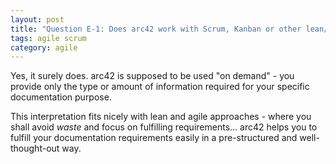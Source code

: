 ```yaml
---
layout: post
title: "Question E-1: Does arc42 work with Scrum, Kanban or other lean/agile approaches?"
tags: agile scrum
category: agile
---
```



Yes, it surely does. arc42 is supposed to be used "on demand" - you provide only
the type or amount of information required for your specific documentation purpose.

This interpretation fits nicely with lean and agile approaches - where you shall
avoid _waste_ and focus on fulfilling requirements... arc42 helps you to fulfill
your documentation requirements easily in a pre-structured and well-thought-out way.
